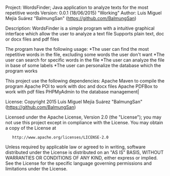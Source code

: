 Project: WordsFinder; Java application to analyze texts for the most repetitive words
Version: 0.0.1 (18/06/2015) "Working"
Author: Luis Miguel Mejía Suárez "BalmungSan" (https://github.com/BalmungSan)

Description:
   WordsFinder is a simple program with a intuitive graphical interface which allow the user to analyze a text file
   Supports plain text, doc or docx files and pdf files

   The program have the following usage:
    *The user can find the most repetitive words in the file, excluding some words the user don't want
    *The user can search for specific words in the file
    *The user can analyze the file in base of some labels
    *The user can personalize the database which the program works

   This project use the following dependencies:
    Apache Maven to compile the program
    Apache POI to work with doc and docx files
    Apache PDFBox to work with pdf files
    PHPMyAdmin to the database management|

License:
   Copyright 2015 Luis Miguel Mejía Suárez "BalmungSan" (https://github.com/BalmungSan)

   Licensed under the Apache License, Version 2.0 (the "License");
   you may not use this project except in compliance with the License.
   You may obtain a copy of the License at

       http://www.apache.org/licenses/LICENSE-2.0

   Unless required by applicable law or agreed to in writing, software
   distributed under the License is distributed on an "AS IS" BASIS,
   WITHOUT WARRANTIES OR CONDITIONS OF ANY KIND, either express or implied.
   See the License for the specific language governing permissions and
   limitations under the License.


